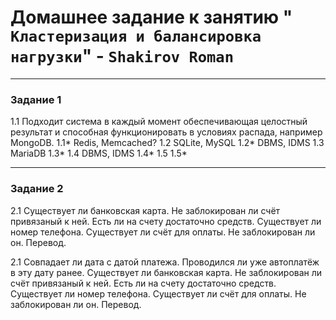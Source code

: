 # Домашнее задание к занятию " `Кластеризация и балансировка нагрузки`" - `Shakirov Roman`

---

### Задание 1

1.1 Подходит система в каждый момент обеспечивающая целостный результат и способная функционировать в условиях распада, например MongoDB.
1.1* Redis, Memcached?
1.2 SQLite, MySQL
1.2* DBMS, IDMS
1.3 MariaDB
1.3*
1.4 DBMS, IDMS
1.4*
1.5
1.5*

---

### Задание 2

2.1
Существует ли банковская карта.
Не заблокирован ли счёт привязаный к ней.
Есть ли на счету достаточно средств.
Существует ли номер телефона.
Существует ли счёт для оплаты.
Не заблокирован ли он.
Перевод.

2.1
Совпадает ли дата с датой платежа.
Проводился ли уже автоплатёж в эту дату ранее.
Существует ли банковская карта.
Не заблокирован ли счёт привязаный к ней.
Есть ли на счету достаточно средств.
Существует ли номер телефона.
Существует ли счёт для оплаты.
Не заблокирован ли он.
Перевод.
